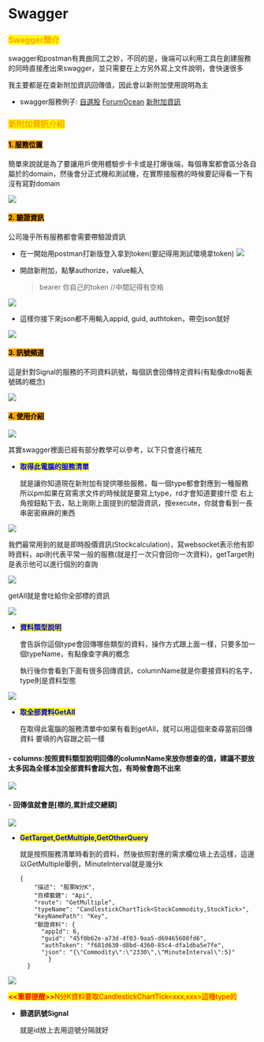 # Swagger

### <mark style="color:orange;">Swagger簡介</mark>

swagger和postman有異曲同工之妙，不同的是，後端可以利用工具在創建服務的同時直接產出來swagger，並只需要在上方另外寫上文件說明，會快速很多&#x20;

我主要都是在查新附加資訊回傳值，因此會以新附加使用說明為主

* swagger服務例子: [自選股](https://outpost.cmoney.tw/CustomGroupService/swagger/index.html) [ForumOcean](https://outpost.cmoney.tw/forumocean/swagger/index.html) [新附加資訊](http://outpost.cmoney.net.tw/AdditionInformationRevisit\_v2/swagger/index.html)

### <mark style="color:orange;">新附加資訊介紹</mark>

#### <mark style="background-color:orange;">1. 服務位置</mark>

簡單來說就是為了要讓用戶使用體驗步卡卡或是打爆後端，每個專案都會區分各自屬於的domain，然後會分正式機和測試機，在實際接服務的時候要記得看一下有沒有寫對domain&#x20;

![](https://i.imgur.com/wVduqt1.png)

#### <mark style="background-color:orange;">2. 驗證資訊</mark>

公司幾乎所有服務都會需要帶驗證資訊

* 在一開始用postman打新版登入拿到token(要記得用測試環境拿token) ![](https://i.imgur.com/zPrzUBK.png)
*   開啟新附加，點擊authorize，value輸入

    > bearer 你自己的token //中間記得有空格

![](https://i.imgur.com/uiobFrc.png)

* 這樣你接下來json都不用輸入appid, guid, authtoken，帶空json就好

![](https://i.imgur.com/m2sOhje.png)

#### <mark style="background-color:orange;">3. 訊號頻道</mark>

這是針對Signal的服務的不同資料訊號，每個訊會回傳特定資料(有點像dtno報表號碼的概念)&#x20;

![](https://i.imgur.com/6i6QY5a.png)

#### <mark style="background-color:orange;">4. 使用介紹</mark>

![](https://i.imgur.com/B8qSNh1.png)

其實swagger裡面已經有部分教學可以參考，以下只會進行補充

*   <mark style="color:blue;">**取得此電腦的服務清單**</mark>

    就是讓你知道現在新附加有提供哪些服務，每一個type都會對應到一種服務 所以pm如果在寫需求文件的時候就是要寫上type，rd才會知道要接什麼 右上角按鈕點下去，貼上剛剛上面提到的驗證資訊，按execute，你就會看到一長串密密麻麻的東西

![](https://i.imgur.com/0gC6MXg.png)

我們最常用到的就是即時股價資訊(Stockcalculation)，寫websocket表示他有即時資料，api則代表平常一般的服務(就是打一次只會回你一次資料)，getTarget則是表示他可以進行個別的查詢&#x20;

![](https://i.imgur.com/c04Irma.png)

getAll就是會吐給你全部標的資訊

![](https://i.imgur.com/FK4Oajo.png)

*   <mark style="color:blue;">**資料類型說明**</mark>

    會告訴你這個type會回傳哪些類型的資料，操作方式跟上面一樣，只要多加一個typeName，有點像查字典的概念

    執行後你會看到下面有很多回傳資訊，columnName就是你要接資料的名字，type則是資料型態

![](https://i.imgur.com/NkaG8vN.png)

*   <mark style="color:blue;">**取全部資料GetAll**</mark>

    在取得此電腦的服務清單中如果有看到getAll，就可以用這個來查尋當前回傳資料 要填的內容跟之前一樣

#### - columns:按照資料類型說明回傳的columnName來放你想查的值，建議不要放太多因為全樣本加全部資料會超大包，有時候會跑不出來

![](https://i.imgur.com/ZP8PSWz.png)

#### &#x20;- 回傳值就會是\[標的,累計成交總額]

![](https://i.imgur.com/XEaSlvr.png)

*   <mark style="color:blue;">**GetTarget,GetMultiple,GetOtherQuery**</mark>

    就是按照服務清單時看到的資料，然後依照對應的需求欄位填上去這樣，這邊以GetMultiple舉例，MinuteInterval就是幾分k

    ```
    {
        "描述": "股票N分K",
        "目標載體": "Api",
        "route": "GetMultiple",
        "typeName": "CandlestickChartTick<StockCommodity,StockTick>",
        "keyNamePath": "Key",
        "驗證資料": {
          "appId": 6,
          "guid": "45f0b62e-a73d-4f03-9aa5-d69465608fd6",
          "authToken": "f681d630-d8bd-4360-85c4-dfa1dba5e7fe",
          "json": "{\"Commodity\":\"2330\",\"MinuteInterval\":5}"
            }
      }
    ```



![](https://i.imgur.com/6Nixph5.png)

<mark style="color:red;">**<<重要提醒>>**</mark><mark style="color:red;">N分K資料要取CandlestickChartTick\<xxx,xxx>這種type的</mark>

*   **篩選訊號Signal**

    就是id放上去用逗號分隔就好

